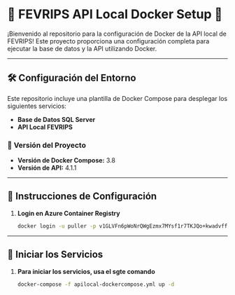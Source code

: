 # 🚀 **FEVRIPS API Local Docker Setup** 🚀

¡Bienvenido al repositorio para la configuración de Docker de la API local de FEVRIPS! Este proyecto proporciona una configuración completa para ejecutar la base de datos y la API utilizando Docker.

---

## 🛠 **Configuración del Entorno**

Este repositorio incluye una plantilla de Docker Compose para desplegar los siguientes servicios:

- **Base de Datos SQL Server**
- **API Local FEVRIPS**

### 🎯 **Versión del Proyecto**

- **Versión de Docker Compose:** 3.8
- **Versión de API:** 4.1.1

---

## 📝 **Instrucciones de Configuración**

1. **Login en Azure Container Registry**

   ```bash
   docker login -u puller -p v1GLVFn6pWoNrQWgEzmx7MYsf1r7TKJQo+kwadvffq+ACRA3mLxs fevripsacr.azurecr.io


---

## 📝 **Iniciar los Servicios**

1. **Para iniciar los servicios, usa el sgte comando**

   ```bash
   docker-compose -f apilocal-dockercompose.yml up -d
